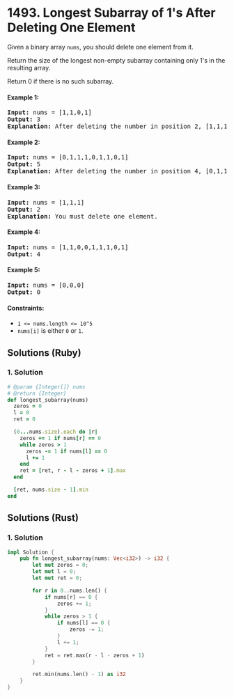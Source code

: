# 1493. Longest Subarray of 1's After Deleting One Element
Given a binary array `nums`, you should delete one element from it.

Return the size of the longest non-empty subarray containing only 1's in the resulting array.

Return 0 if there is no such subarray.

#### Example 1:
<pre>
<strong>Input:</strong> nums = [1,1,0,1]
<strong>Output:</strong> 3
<strong>Explanation:</strong> After deleting the number in position 2, [1,1,1] contains 3 numbers with value of 1's.
</pre>

#### Example 2:
<pre>
<strong>Input:</strong> nums = [0,1,1,1,0,1,1,0,1]
<strong>Output:</strong> 5
<strong>Explanation:</strong> After deleting the number in position 4, [0,1,1,1,1,1,0,1] longest subarray with value of 1's is [1,1,1,1,1].
</pre>

#### Example 3:
<pre>
<strong>Input:</strong> nums = [1,1,1]
<strong>Output:</strong> 2
<strong>Explanation:</strong> You must delete one element.
</pre>

#### Example 4:
<pre>
<strong>Input:</strong> nums = [1,1,0,0,1,1,1,0,1]
<strong>Output:</strong> 4
</pre>

#### Example 5:
<pre>
<strong>Input:</strong> nums = [0,0,0]
<strong>Output:</strong> 0
</pre>

#### Constraints:
* `1 <= nums.length <= 10^5`
* `nums[i]` is either `0` or `1`.

## Solutions (Ruby)

### 1. Solution
```Ruby
# @param {Integer[]} nums
# @return {Integer}
def longest_subarray(nums)
  zeros = 0
  l = 0
  ret = 0

  (0...nums.size).each do |r|
    zeros += 1 if nums[r] == 0
    while zeros > 1
      zeros -= 1 if nums[l] == 0
      l += 1
    end
    ret = [ret, r - l - zeros + 1].max
  end

  [ret, nums.size - 1].min
end
```

## Solutions (Rust)

### 1. Solution
```Rust
impl Solution {
    pub fn longest_subarray(nums: Vec<i32>) -> i32 {
        let mut zeros = 0;
        let mut l = 0;
        let mut ret = 0;

        for r in 0..nums.len() {
            if nums[r] == 0 {
                zeros += 1;
            }
            while zeros > 1 {
                if nums[l] == 0 {
                    zeros -= 1;
                }
                l += 1;
            }
            ret = ret.max(r - l - zeros + 1)
        }

        ret.min(nums.len() - 1) as i32
    }
}
```
